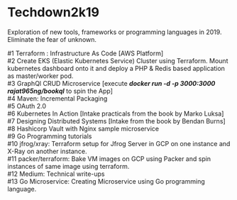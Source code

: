 # Techdown2k19
Exploration of new tools, frameworks or programming languages in 2019. Eliminate the fear of unknown.

#1 Terraform : Infrastructure As Code [AWS Platform]
<br>
#2 Create EKS (Elastic Kubernetes Service) Cluster using Terraform. Mount kubernetes dashboard onto it and deploy a PHP &        Redis based application as master/worker pod.
<br>
#3 GraphQl CRUD Microservice [execute <i><b>docker run -d -p 3000:3000 rajat965ng/bookql</b></i> to spin the App]
<br>
#4 Maven: Incremental Packaging
<br>
#5 OAuth 2.0
<br>
#6 Kubernetes In Action [Intake practicals from the book by Marko Luksa]
<br>
#7 Designing Distributed Systems [Intake from the book by Bendan Burns]
<br>
#8 Hashicorp Vault with Nginx sample microservice
<br>
#9 Go Programming tutorials
<br>
#10 jfrog/xray: Terraform setup for Jfrog Server in GCP on one instance and X-Ray on another instance.
<br>
#11 packer/terraform: Bake VM images on GCP using Packer and spin instances of same image using terraform.
<br>
#12 Medium: Technical write-ups
<br>
#13 Go Microservice: Creating Microservice using Go programming language.
<br>
